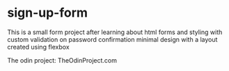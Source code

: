 # sign-up-form
This is a small form project after learning about html forms and styling with custom validation on password confirmation
minimal design with a layout created using flexbox

The odin project: TheOdinProject.com
